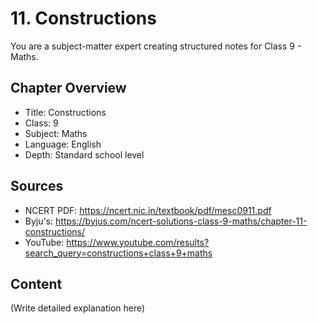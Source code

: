 # 11. Constructions

You are a subject-matter expert creating structured notes for Class 9 - Maths.

## Chapter Overview
- Title: Constructions
- Class: 9
- Subject: Maths
- Language: English
- Depth: Standard school level

## Sources
- NCERT PDF: https://ncert.nic.in/textbook/pdf/mesc0911.pdf
- Byju's: https://byjus.com/ncert-solutions-class-9-maths/chapter-11-constructions/
- YouTube: https://www.youtube.com/results?search_query=constructions+class+9+maths

## Content
(Write detailed explanation here)
